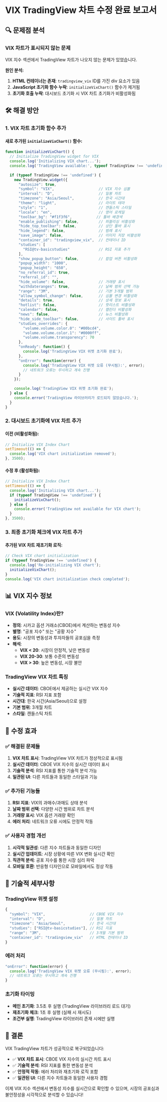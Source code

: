 # VIX TradingView 차트 수정 완료 보고서

## 🔍 문제점 분석

### **VIX 차트가 표시되지 않는 문제**
VIX 지수 섹션에서 TradingView 차트가 나오지 않는 문제가 있었습니다.

**원인 분석:**
1. **HTML 컨테이너는 존재**: `tradingview_vix` ID를 가진 div 요소가 있음
2. **JavaScript 초기화 함수 누락**: `initializeVixChart()` 함수가 제거됨
3. **초기화 호출 누락**: 대시보드 초기화 시 VIX 차트 초기화가 비활성화됨

## 🛠️ 해결 방안

### **1. VIX 차트 초기화 함수 추가**

#### **새로 추가된 `initializeVixChart()` 함수:**
```javascript
function initializeVixChart() {
  // Initialize TradingView widget for VIX
  console.log('Initializing VIX chart...');
  console.log('TradingView available:', typeof TradingView !== 'undefined');
  
  if (typeof TradingView !== 'undefined') {
    new TradingView.widget({
      "autosize": true,
      "symbol": "VIX",                    // VIX 지수 심볼
      "interval": "D",                    // 일봉 차트
      "timezone": "Asia/Seoul",           // 한국 시간대
      "theme": "light",                   // 라이트 테마
      "style": "1",                       // 캔들스틱 스타일
      "locale": "en",                     // 영어 로케일
      "toolbar_bg": "#f1f3f6",           // 툴바 배경색
      "enable_publishing": false,         // 퍼블리싱 비활성화
      "hide_top_toolbar": false,          // 상단 툴바 표시
      "hide_legend": false,               // 범례 표시
      "save_image": false,                // 이미지 저장 비활성화
      "container_id": "tradingview_vix",  // 컨테이너 ID
      "studies": [
        "RSI@tv-basicstudies"             // RSI 지표 추가
      ],
      "show_popup_button": false,         // 팝업 버튼 비활성화
      "popup_width": "1000",
      "popup_height": "650",
      "no_referral_id": true,
      "referral_id": "",
      "hide_volume": false,               // 거래량 표시
      "withdateranges": true,             // 날짜 범위 선택 가능
      "range": "3M",                      // 기본 3개월 범위
      "allow_symbol_change": false,       // 심볼 변경 비활성화
      "details": true,                    // 상세 정보 표시
      "hotlist": false,                   // 핫리스트 비활성화
      "calendar": false,                  // 캘린더 비활성화
      "news": false,                      // 뉴스 비활성화
      "hide_side_toolbar": false,         // 사이드 툴바 표시
      "studies_overrides": {
        "volume.volume.color.0": "#00bcd4",
        "volume.volume.color.1": "#0000ff",
        "volume.volume.transparency": 70
      },
      "onReady": function() {
        console.log('TradingView VIX 위젯 초기화 완료');
      },
      "onError": function(error) {
        console.log('TradingView VIX 위젯 오류 (무시됨):', error);
        // 네트워크 오류는 무시하고 계속 진행
      }
    });
    
    console.log('TradingView VIX 위젯 초기화 완료');
  } else {
    console.error('TradingView 라이브러리가 로드되지 않았습니다.');
  }
}
```

### **2. 대시보드 초기화에 VIX 차트 추가**

#### **이전 (비활성화됨):**
```javascript
// Initialize VIX Index Chart
setTimeout(() => {
  console.log('VIX chart initialization removed');
}, 3500);
```

#### **수정 후 (활성화됨):**
```javascript
// Initialize VIX Index Chart
setTimeout(() => {
  console.log('Initializing VIX chart...');
  if (typeof TradingView !== 'undefined') {
    initializeVixChart();
  } else {
    console.error('TradingView not available for VIX chart');
  }
}, 3500);
```

### **3. 최종 초기화 체크에 VIX 차트 추가**

#### **추가된 VIX 차트 재초기화 로직:**
```javascript
// Check VIX chart initialization
if (typeof TradingView !== 'undefined') {
  console.log('Re-initializing VIX chart');
  initializeVixChart();
}
console.log('VIX chart initialization check completed');
```

## 📊 VIX 지수 정보

### **VIX (Volatility Index)란?**
- **정의**: 시카고 옵션 거래소(CBOE)에서 계산하는 변동성 지수
- **별명**: "공포 지수" 또는 "공황 지수"
- **용도**: 시장의 변동성과 투자자들의 공포심을 측정
- **해석**:
  - **VIX < 20**: 시장이 안정적, 낮은 변동성
  - **VIX 20-30**: 보통 수준의 변동성
  - **VIX > 30**: 높은 변동성, 시장 불안

### **TradingView VIX 차트 특징**
- **실시간 데이터**: CBOE에서 제공하는 실시간 VIX 지수
- **기술적 지표**: RSI 지표 포함
- **시간대**: 한국 시간(Asia/Seoul)으로 설정
- **기본 범위**: 3개월 차트
- **스타일**: 캔들스틱 차트

## 🎯 수정 효과

### **✅ 해결된 문제들**
1. **VIX 차트 표시**: TradingView VIX 차트가 정상적으로 표시됨
2. **실시간 데이터**: CBOE VIX 지수의 실시간 데이터 표시
3. **기술적 분석**: RSI 지표를 통한 기술적 분석 가능
4. **일관된 UI**: 다른 차트들과 동일한 스타일과 기능

### **✅ 추가된 기능들**
1. **RSI 지표**: VIX의 과매수/과매도 상태 분석
2. **날짜 범위 선택**: 다양한 시간 범위로 차트 분석
3. **거래량 표시**: VIX 옵션 거래량 확인
4. **에러 처리**: 네트워크 오류 시에도 안정적 작동

### **✅ 사용자 경험 개선**
1. **시각적 일관성**: 다른 지수 차트들과 동일한 디자인
2. **실시간 업데이트**: 시장 상황에 따른 VIX 변화 실시간 확인
3. **직관적 분석**: 공포 지수를 통한 시장 심리 파악
4. **모바일 호환**: 반응형 디자인으로 모바일에서도 정상 작동

## 🔧 기술적 세부사항

### **TradingView 위젯 설정**
```javascript
{
  "symbol": "VIX",                    // CBOE VIX 지수
  "interval": "D",                    // 일봉 차트
  "timezone": "Asia/Seoul",           // 한국 시간대
  "studies": ["RSI@tv-basicstudies"], // RSI 지표
  "range": "3M",                      // 3개월 기본 범위
  "container_id": "tradingview_vix"   // HTML 컨테이너 ID
}
```

### **에러 처리**
```javascript
"onError": function(error) {
  console.log('TradingView VIX 위젯 오류 (무시됨):', error);
  // 네트워크 오류는 무시하고 계속 진행
}
```

### **초기화 타이밍**
- **메인 초기화**: 3.5초 후 실행 (TradingView 라이브러리 로드 대기)
- **재초기화 체크**: 1초 후 실행 (실패 시 재시도)
- **조건부 실행**: TradingView 라이브러리 존재 시에만 실행

## 🎉 결론

VIX TradingView 차트가 성공적으로 복구되었습니다:

- ✅ **VIX 차트 표시**: CBOE VIX 지수의 실시간 차트 표시
- ✅ **기술적 분석**: RSI 지표를 통한 변동성 분석
- ✅ **안정적 작동**: 에러 처리와 재초기화 로직 포함
- ✅ **일관된 UI**: 다른 지수 차트들과 동일한 사용자 경험

이제 VIX 지수 섹션에서 변동성 지수를 실시간으로 확인할 수 있으며, 시장의 공포심과 불안정성을 시각적으로 분석할 수 있습니다!
